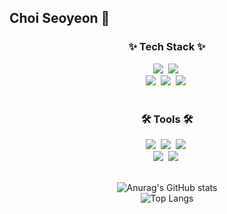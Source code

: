 ## Choi Seoyeon 👋


<h3 align="center">✨ Tech Stack ✨</h3>
<div align="center">
  <img src="https://img.shields.io/badge/C%2B%2B-00599C?style=for-the-badge&logo=c%2B%2B&logoColor=white" />&nbsp
  <img src="https://img.shields.io/badge/Java-ED8B00?style=for-the-badge&logo=openjdk&logoColor=white"/>&nbsp
  <br>
  <img src="https://img.shields.io/badge/HTML5-E34F26?style=for-the-badge&logo=html5&logoColor=white"/>&nbsp
   <img src="https://img.shields.io/badge/JavaScript-F7DF1E?style=for-the-badge&logo=JavaScript&logoColor=white" />&nbsp
  <img src="https://img.shields.io/badge/MySQL-00000F?style=for-the-badge&logo=mysql&logoColor=white"/>&nbsp
    </div>
<br>

<h3 align="center">🛠 Tools 🛠</h3>
<div align="center">
  <img src="https://img.shields.io/badge/GIT-E44C30?style=for-the-badge&logo=git&logoColor=white" />&nbsp
  <img src="https://img.shields.io/badge/GitHub-100000?style=for-the-badge&logo=github&logoColor=white"/>&nbsp
  <img src="https://img.shields.io/badge/Eclipse-2C2255?style=for-the-badge&logo=eclipse&logoColor=white"/>&nbsp
  <br>
  <img src="https://img.shields.io/badge/Visual_Studio_Code-0078D4?style=for-the-badge&logo=visual%20studio%20code&logoColor=white"/>&nbsp
  <img src="https://img.shields.io/badge/Visual_Studio-5C2D91?style=for-the-badge&logo=visual%20studio&logoColor=white" />&nbsp
  </div>
<br>

<div align="center">
 
![Anurag's GitHub stats](https://github-readme-stats.vercel.app/api?username=ChoiOnion&show_icons=true&theme=algolia)
<br>
![Top Langs](https://github-readme-stats.vercel.app/api/top-langs/?username=ChoiOnion)  </div>
<br>

